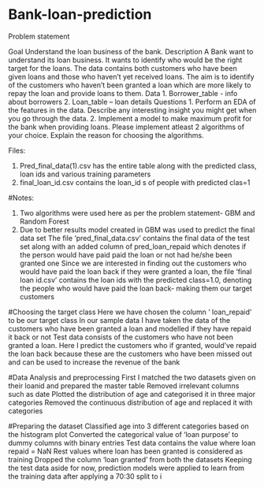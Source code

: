 # Bank-loan-prediction

Problem statement

Goal
Understand the loan business of the bank.
Description
A Bank want to understand its loan business. It wants to identify who would be the right target for the loans. The data contains both customers who have been given loans and those who haven’t yet received loans. The aim is to identify of the customers who haven’t been granted a loan which are more likely to repay the loan and provide loans to them.
Data
    1. Borrower_table - info about borrowers
    2. Loan_table – loan details
Questions
    1. Perform an EDA of the features in the data. Describe any interesting insight you might get when you go through the data.
    2. Implement a model to make maximum profit for the bank when providing loans. Please implement atleast 2 algorithms of your choice. Explain the reason for choosing the algorithms.
    
    
Files:

1. Pred_final_data(1).csv has the entire table along with the predicted class, loan ids and various training parameters
2. final_loan_id.csv contains the loan_id s of people with predicted clas=1

#Notes:
1. Two algorithms were used here as per the problem statement- GBM and Random Forest
2. Due to better results model created in  GBM was used to predict the final data set
The file ‘pred_final_data.csv’ contains the final data of the test set along with an added column of pred_loan_repaid which denotes if the person would have paid paid the loan or not had he/she been granted one
Since we are interested in finding out the customers who would have paid the loan back if they were granted a loan, the file ‘final loan id.csv’ contains the loan ids with the predicted class=1.0, denoting the people who would have paid the loan back- making them our target customers

#Choosing the target class
Here we have chosen the column ‘ loan_repaid’ to be our target class
In our sample data I have taken the data of the customers who have been granted a loan and modelled if they have repaid it back or not
Test data consists of the customers who have not been granted a loan. Here I predict the customers who if granted, would’ve repaid the loan back because these are the customers who have been missed out and can be used to increase the revenue of the bank

#Data Analysis and preprocessing
First I matched the two datasets given on their loanid and prepared the master table
Removed irrelevant columns such as date
Plotted the distribution of age and categorised it in three major categories
Removed the continuous distribution of age and replaced it with categories


#Preparing the dataset
Classified age into 3 different categories based on the histogram plot
Converted the categorical value of ‘loan purpose’ to dummy columns with binary entries
Test data contains the value where loan repaid = NaN
Rest values where loan has been granted is considered as training
Dropped the column ‘loan granted’ from both the datasets
Keeping the test data aside for now, prediction models were applied to learn from the training data after applying a 70:30 split to i


